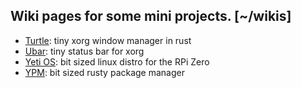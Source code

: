 Wiki pages for some mini projects.                                     [~/wikis]
--------------------------------------------------------------------------------

  - [Turtle](/wikis/turtle): tiny xorg window manager in rust
  - [Ubar](/wikis/ubar): tiny status bar for xorg
  - [Yeti OS](/wikis/yeti): bit sized linux distro for the RPi Zero
  - [YPM](/wikis/ypm): bit sized rusty package manager
